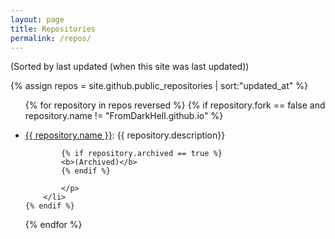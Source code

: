 ```yaml
---
layout: page
title: Repositories
permalink: /repos/
---
```

(Sorted by last updated (when this site was last updated))

{% assign repos = site.github.public_repositories | sort:"updated_at" %}

<ul>
{% for repository in repos reversed %}
	{% if repository.fork == false and repository.name != "FromDarkHell.github.io" %}
		<li>
			<p style="size: 1px">
			<a href="{{ repository.html_url }}" style="size: 15px">{{ repository.name }}</a>: 
			{{ repository.description}}

			{% if repository.archived == true %}
			<b>(Archived)</b>
			{% endif %}

			</p>
		</li>
	{% endif %}
{% endfor %}
<ul>
